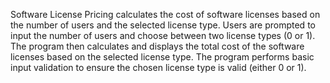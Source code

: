 Software License Pricing calculates the cost of software licenses based on the number of users and the selected license type. Users are prompted to input the number of users and choose between two license types (0 or 1). The program then calculates and displays the total cost of the software licenses based on the selected license type. The program performs basic input validation to ensure the chosen license type is valid (either 0 or 1).
